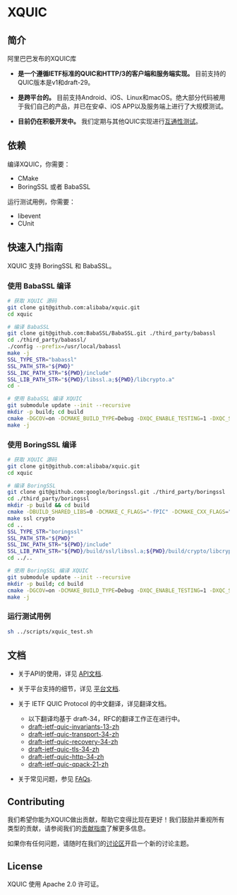 # XQUIC

## 简介

阿里巴巴发布的XQUIC库

* **是一个遵循IETF标准的QUIC和HTTP/3的客户端和服务端实现。** 目前支持的QUIC版本是v1和draft-29。

* **是跨平台的。** 目前支持Android、iOS、Linux和macOS。绝大部分代码被用于我们自己的产品，并已在安卓、iOS APP以及服务端上进行了大规模测试。

* **目前仍在积极开发中。** 我们定期与其他QUIC实现进行[互通性测试](https://interop.seemann.io/)。

## 依赖

编译XQUIC，你需要：
* CMake
* BoringSSL 或者 BabaSSL

运行测试用例，你需要：
* libevent
* CUnit

## 快速入门指南

XQUIC 支持 BoringSSL 和 BabaSSL。

### 使用 BabaSSL 编译

```bash
# 获取 XQUIC 源码
git clone git@github.com:alibaba/xquic.git
cd xquic

# 编译 BabaSSL
git clone git@github.com:BabaSSL/BabaSSL.git ./third_party/babassl
cd ./third_party/babassl/
./config --prefix=/usr/local/babassl
make -j
SSL_TYPE_STR="babassl"
SSL_PATH_STR="${PWD}"
SSL_INC_PATH_STR="${PWD}/include"
SSL_LIB_PATH_STR="${PWD}/libssl.a;${PWD}/libcrypto.a"
cd -

# 使用 BabaSSL 编译 XQUIC
git submodule update --init --recursive
mkdir -p build; cd build
cmake -DGCOV=on -DCMAKE_BUILD_TYPE=Debug -DXQC_ENABLE_TESTING=1 -DXQC_SUPPORT_SENDMMSG_BUILD=1 -DXQC_ENABLE_EVENT_LOG=1 -DXQC_ENABLE_BBR2=1 -DXQC_DISABLE_RENO=0 -DSSL_TYPE=${SSL_TYPE_STR} -DSSL_PATH=${SSL_PATH_STR} -DSSL_INC_PATH=${SSL_INC_PATH_STR} -DSSL_LIB_PATH=${SSL_LIB_PATH_STR} ..
make -j
```

### 使用 BoringSSL 编译

```bash
# 获取 XQUIC 源码
git clone git@github.com:alibaba/xquic.git
cd xquic

# 编译 BoringSSL
git clone git@github.com:google/boringssl.git ./third_party/boringssl
cd ./third_party/boringssl
mkdir -p build && cd build
cmake -DBUILD_SHARED_LIBS=0 -DCMAKE_C_FLAGS="-fPIC" -DCMAKE_CXX_FLAGS="-fPIC" ..
make ssl crypto
cd ..
SSL_TYPE_STR="boringssl"
SSL_PATH_STR="${PWD}"
SSL_INC_PATH_STR="${PWD}/include"
SSL_LIB_PATH_STR="${PWD}/build/ssl/libssl.a;${PWD}/build/crypto/libcrypto.a"
cd ../..

# 使用 BoringSSL 编译 XQUIC
git submodule update --init --recursive
mkdir -p build; cd build
cmake -DGCOV=on -DCMAKE_BUILD_TYPE=Debug -DXQC_ENABLE_TESTING=1 -DXQC_SUPPORT_SENDMMSG_BUILD=1 -DXQC_ENABLE_EVENT_LOG=1 -DXQC_ENABLE_BBR2=1 -DXQC_DISABLE_RENO=0 -DSSL_TYPE=${SSL_TYPE_STR} -DSSL_PATH=${SSL_PATH_STR} -DSSL_INC_PATH=${SSL_INC_PATH_STR} -DSSL_LIB_PATH=${SSL_LIB_PATH_STR} ..
make -j
```

### 运行测试用例

```bash
sh ../scripts/xquic_test.sh
```

## 文档

* 关于API的使用，详见 [API文档](../../docs/API.md).
* 关于平台支持的细节，详见 [平台文档](../../docs/Platforms.md).
* 关于 IETF QUIC Protocol 的中文翻译，详见翻译文档。
    - 以下翻译均基于 draft-34，RFC的翻译工作正在进行中。
    - [draft-ietf-quic-invariants-13-zh](../../docs/translation/draft-ietf-quic-invariants-13-zh.md)
    - [draft-ietf-quic-transport-34-zh](../../docs/translation/draft-ietf-quic-transport-34-zh.md)
    - [draft-ietf-quic-recovery-34-zh](../../docs/translation/draft-ietf-quic-recovery-34-zh.md)
    - [draft-ietf-quic-tls-34-zh](../../docs/translation/draft-ietf-quic-tls-34-zh.md)
    - [draft-ietf-quic-http-34-zh](../../docs/translation/draft-ietf-quic-http-34-zh.md)
    - [draft-ietf-quic-qpack-21-zh](../../docs/translation/draft-ietf-quic-qpack-21-zh.md)

* 关于常见问题，参见 [FAQs](../../docs/FAQ.md).

## Contributing

我们希望你能为XQUIC做出贡献，帮助它变得比现在更好！我们鼓励并重视所有类型的贡献，请参阅我们的[贡献指南](./CONTRIBUTING-zh.md)了解更多信息。

如果你有任何问题，请随时在我们的[讨论区](https://github.com/alibaba/xquic/discussions)开启一个新的讨论主题。

## License

XQUIC 使用 Apache 2.0 许可证。
